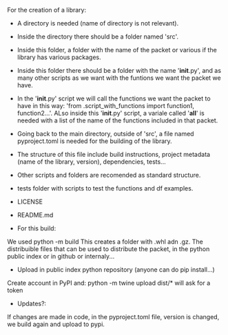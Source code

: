 For the creation of a library:

- A directory is needed (name of directory is not relevant).
- Inside the directory there should be a folder named 'src'. 
- Inside this folder, a folder with the name of the packet or various if the library has various packages. 
- Inside this folder there should be a folder with the name '__init__.py', and as many other scripts as we want with the funtions we want the packet we have.
- In the '__init__.py' script we will call the functions we want the packet to have in this way: 'from .script_with_functions import function1, function2...'. ALso inside this '__init__.py' script, a variale called '__all__' is needed with a list of the name of the functions included in that packet.


- Going back to the main directory, outside of 'src', a file named pyproject.toml is needed for the building of the library.
- The structure of this file include build instructions, project metadata (name of the library, version), dependencies, tests...

- Other scripts and folders are recomended as standard structure.
- tests folder with scripts to test the functions and df examples.
- LICENSE
- README.md


- For this build:

We used python -m build
This creates a folder with .whl adn .gz. The distribuible files that can be used to distribute the packet, in the python public index or in github or internaly...

- Upload in public index python repository (anyone can do pip install...)

Create account in PyPI and: 
python -m twine upload dist/*
will ask for a token

- Updates?: 

If changes are made in code, in the pyproject.toml file, version is changed, we build again and upload to pypi.